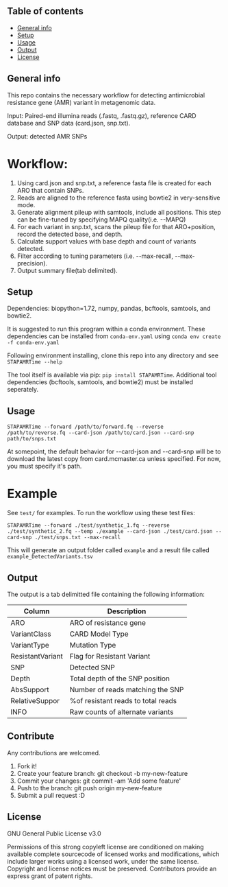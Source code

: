 ## Table of contents
* [General info](#general-info)
* [Setup](#setup)
* [Usage](#usage)
* [Output](#output)
* [License](#license)

## General info
This repo contains the necessary workflow for detecting antimicrobial resistance gene (AMR) variant  in metagenomic data. 

Input: Paired-end illumina reads (.fastq, .fastq.gz), reference CARD database and SNP data (card.json, snp.txt).

Output: detected AMR SNPs


# Workflow:
1. Using card.json and snp.txt, a reference fasta file is created for each ARO that contain SNPs.
2. Reads are aligned to the reference fasta using bowtie2 in very-sensitive mode. 
3. Generate alignment pileup with samtools, include all positions. This step can be fine-tuned by specifying MAPQ quality(i.e. --MAPQ)
4. For each variant in snp.txt, scans the pileup file for that ARO+position, record the detected base, and depth. 
5. Calculate support values with base depth and count of variants detected.
6. Filter according to tuning parameters (i.e. --max-recall, --max-precision).
7. Output summary file(tab delimited).

## Setup

Dependencies: biopython=1.72, numpy, pandas, bcftools, samtools, and bowtie2.

It is suggested to run this program within a conda environment. These dependencies can be installed from `conda-env.yaml` using `conda env create -f conda-env.yaml`

Following environment installing, clone this repo into any directory and see `STAPAMRTime --help`

The tool itself is available via pip: `pip install STAPAMRTime`. Additional tool dependencies (bcftools, samtools, and bowtie2) must be installed seperately.

## Usage

`STAPAMRTime --forward /path/to/forward.fq --reverse /path/to/reverse.fq --card-json /path/to/card.json --card-snp path/to/snps.txt`

At somepoint, the default behavior for --card-json and --card-snp will be to download the latest copy from card.mcmaster.ca unless specified. For now, you must specify it's path.

# Example
See `test/` for examples. To run the workflow using these test files:

`STAPAMRTime --forward ./test/synthetic_1.fq --reverse ./test/synthetic_2.fq --temp ./example --card-json ./test/card.json --card-snp ./test/snps.txt --max-recall`

This will generate an output folder called `example` and a result file called `example_DetectedVariants.tsv`

## Output
The output is a tab delimitted file containing the following information:

| Column          | Description                        |
| --------------- | -----------------------------------|
| ARO     	      | ARO of resistance gene             |
| VariantClass    | CARD Model Type                    |
| VariantType     | Mutation Type                      |
| ResistantVariant| Flag for Resistant Variant         |
| SNP     	      | Detected SNP                       |
| Depth     	  | Total depth of the SNP position    |
| AbsSupport      | Number of reads matching the SNP   |
| RelativeSuppor  | %of resistant reads to total reads |
| INFO     	      | Raw counts of alternate variants   |

## Contribute

Any contributions are welcomed.
1. Fork it!
2. Create your feature branch: git checkout -b my-new-feature
3. Commit your changes: git commit -am 'Add some feature'
4. Push to the branch: git push origin my-new-feature
5. Submit a pull request :D


## License

GNU General Public License v3.0

Permissions of this strong copyleft license are conditioned on making available complete sourcecode of licensed works and modifications, which include larger works using a licensed work, under the same license. Copyright and license notices must be preserved. Contributors provide an express grant of patent rights.
